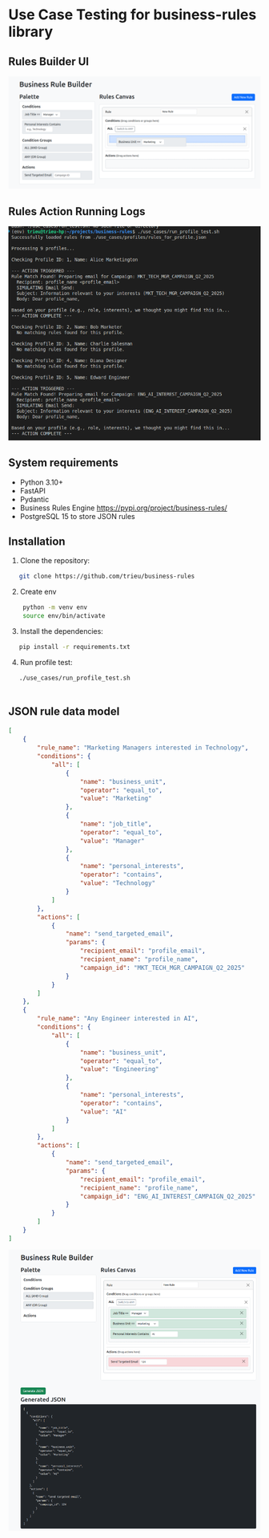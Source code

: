 # Use Case Testing for business-rules library

## Rules Builder UI
![alt text](rules-builder-for-profile.png "rules-builder-for-profile")

## Rules Action Running Logs
![alt text](sample-logs.png "sample-logs.png")

## System requirements

- Python 3.10+
- FastAPI
- Pydantic  
- Business Rules Engine https://pypi.org/project/business-rules/
- PostgreSQL 15 to store JSON rules

## Installation

1. Clone the repository:
```bash
   git clone https://github.com/trieu/business-rules
```

2. Create env
```bash
    python -m venv env
    source env/bin/activate
```

3. Install the dependencies:
```bash
   pip install -r requirements.txt
```

4. Run profile test:
```bash
   ./use_cases/run_profile_test.sh
   
```

## JSON rule data model
```json
[
    {
        "rule_name": "Marketing Managers interested in Technology",
        "conditions": {
            "all": [
                {
                    "name": "business_unit",
                    "operator": "equal_to",
                    "value": "Marketing"
                },
                {
                    "name": "job_title",
                    "operator": "equal_to",
                    "value": "Manager"
                },
                {
                    "name": "personal_interests",
                    "operator": "contains",
                    "value": "Technology"
                }
            ]
        },
        "actions": [
            {
                "name": "send_targeted_email",
                "params": {
                    "recipient_email": "profile_email",
                    "recipient_name": "profile_name",
                    "campaign_id": "MKT_TECH_MGR_CAMPAIGN_Q2_2025"
                }
            }
        ]
    },
    {
        "rule_name": "Any Engineer interested in AI",
        "conditions": {
            "all": [
                {
                    "name": "business_unit",
                    "operator": "equal_to",
                    "value": "Engineering"
                },
                {
                    "name": "personal_interests",
                    "operator": "contains",
                    "value": "AI"
                }
            ]
        },
        "actions": [
            {
                "name": "send_targeted_email",
                "params": {
                    "recipient_email": "profile_email",
                    "recipient_name": "profile_name",
                    "campaign_id": "ENG_AI_INTEREST_CAMPAIGN_Q2_2025"
                }
            }
        ]
    }
]
```
![alt text](sample-data-for-profile.png "sample-data-for-profils")



